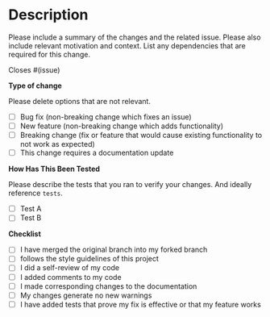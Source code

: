 # Description

Please include a summary of the changes and the related issue. Please also include relevant motivation and context. List any dependencies that are required for this change.

Closes #(issue)

**Type of change**

Please delete options that are not relevant.

- [ ] Bug fix (non-breaking change which fixes an issue)
- [ ] New feature (non-breaking change which adds functionality)
- [ ] Breaking change (fix or feature that would cause existing functionality to not work as expected)
- [ ] This change requires a documentation update

**How Has This Been Tested**

Please describe the tests that you ran to verify your changes. And ideally reference `tests`.

- [ ] Test A
- [ ] Test B

**Checklist**

- [ ] I have merged the original branch into my forked branch
- [ ] follows the style guidelines of this project
- [ ] I did a self-review of my code
- [ ] I added comments to my code
- [ ] I made corresponding changes to the documentation
- [ ] My changes generate no new warnings
- [ ] I have added tests that prove my fix is effective or that my feature works
